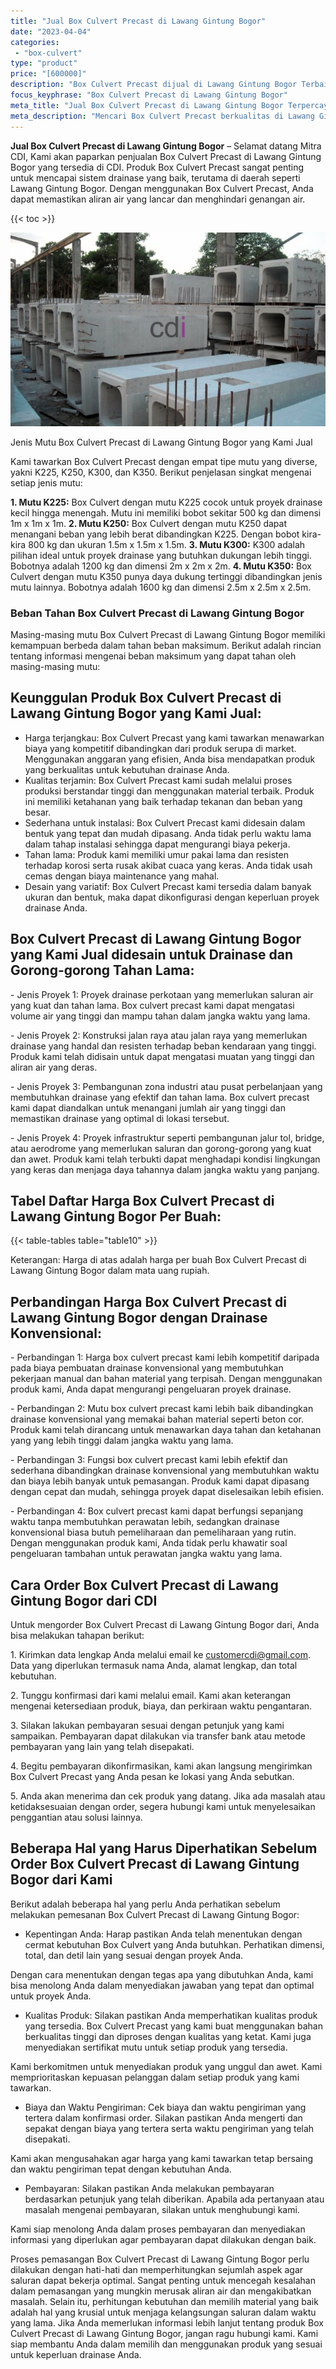 ```yaml
---
title: "Jual Box Culvert Precast di Lawang Gintung Bogor"
date: "2023-04-04"
categories:
 - "box-culvert"
type: "product"
price: "[600000]"
description: "Box Culvert Precast dijual di Lawang Gintung Bogor Terbaik. Box Culvert Precast unggulan untuk kebutuhan konstruksi dengan performa optimal. Hubungi kami untuk konsultasi mendalam."
focus_keyphrase: "Box Culvert Precast di Lawang Gintung Bogor"
meta_title: "Jual Box Culvert Precast di Lawang Gintung Bogor Terpercaya - CDI"
meta_description: "Mencari Box Culvert Precast berkualitas di Lawang Gintung Bogor? Kami adalah solusi tepat dengan solusi terbaik. Dapatkan informasi sekarang."
---
```


**Jual Box Culvert Precast di Lawang Gintung Bogor** – Selamat datang Mitra CDI, Kami akan paparkan penjualan Box Culvert Precast di Lawang Gintung Bogor yang tersedia di CDI. Produk Box Culvert Precast sangat penting untuk mencapai sistem drainase yang baik, terutama di daerah seperti Lawang Gintung Bogor. Dengan menggunakan Box Culvert Precast, Anda dapat memastikan aliran air yang lancar dan menghindari genangan air.

{{< toc >}}

![Jual Box Culvert Precast di Lawang Gintung Bogor](/images/box-culvert/box-culvert-02.jpg)

Jenis Mutu Box Culvert Precast di Lawang Gintung Bogor yang Kami Jual

Kami tawarkan Box Culvert Precast dengan empat tipe mutu yang diverse, yakni K225, K250, K300, dan K350. Berikut penjelasan singkat mengenai setiap jenis mutu:

**1\. Mutu K225:** Box Culvert dengan mutu K225 cocok untuk proyek drainase kecil hingga menengah. Mutu ini memiliki bobot sekitar 500 kg dan dimensi 1m x 1m x 1m.
**2\. Mutu K250:** Box Culvert dengan mutu K250 dapat menangani beban yang lebih berat dibandingkan K225. Dengan bobot kira-kira 800 kg dan ukuran 1.5m x 1.5m x 1.5m.
**3\. Mutu K300:** K300 adalah pilihan ideal untuk proyek drainase yang butuhkan dukungan lebih tinggi. Bobotnya adalah 1200 kg dan dimensi 2m x 2m x 2m.
**4\. Mutu K350:** Box Culvert dengan mutu K350 punya daya dukung tertinggi dibandingkan jenis mutu lainnya. Bobotnya adalah 1600 kg dan dimensi 2.5m x 2.5m x 2.5m.

### Beban Tahan Box Culvert Precast di Lawang Gintung Bogor

Masing-masing mutu Box Culvert Precast di Lawang Gintung Bogor memiliki kemampuan berbeda dalam tahan beban maksimum. Berikut adalah rincian tentang informasi mengenai beban maksimum yang dapat tahan oleh masing-masing mutu: 

## Keunggulan Produk Box Culvert Precast di Lawang Gintung Bogor yang Kami Jual:

*   Harga terjangkau: Box Culvert Precast yang kami tawarkan menawarkan biaya yang kompetitif dibandingkan dari produk serupa di market. Menggunakan anggaran yang efisien, Anda bisa mendapatkan produk yang berkualitas untuk kebutuhan drainase Anda.
*   Kualitas terjamin: Box Culvert Precast kami sudah melalui proses produksi berstandar tinggi dan menggunakan material terbaik. Produk ini memiliki ketahanan yang baik terhadap tekanan dan beban yang besar.
*   Sederhana untuk instalasi: Box Culvert Precast kami didesain dalam bentuk yang tepat dan mudah dipasang. Anda tidak perlu waktu lama dalam tahap instalasi sehingga dapat mengurangi biaya pekerja.
*   Tahan lama: Produk kami memiliki umur pakai lama dan resisten terhadap korosi serta rusak akibat cuaca yang keras. Anda tidak usah cemas dengan biaya maintenance yang mahal.
*   Desain yang variatif: Box Culvert Precast kami tersedia dalam banyak ukuran dan bentuk, maka dapat dikonfigurasi dengan keperluan proyek drainase Anda.

## Box Culvert Precast di Lawang Gintung Bogor yang Kami Jual didesain untuk Drainase dan Gorong-gorong Tahan Lama:

\- Jenis Proyek 1: Proyek drainase perkotaan yang memerlukan saluran air yang kuat dan tahan lama. Box culvert precast kami dapat mengatasi volume air yang tinggi dan mampu tahan dalam jangka waktu yang lama.

\- Jenis Proyek 2: Konstruksi jalan raya atau jalan raya yang memerlukan drainase yang handal dan resisten terhadap beban kendaraan yang tinggi. Produk kami telah didisain untuk dapat mengatasi muatan yang tinggi dan aliran air yang deras.

\- Jenis Proyek 3: Pembangunan zona industri atau pusat perbelanjaan yang membutuhkan drainase yang efektif dan tahan lama. Box culvert precast kami dapat diandalkan untuk menangani jumlah air yang tinggi dan memastikan drainase yang optimal di lokasi tersebut.

\- Jenis Proyek 4: Proyek infrastruktur seperti pembangunan jalur tol, bridge, atau aerodrome yang memerlukan saluran dan gorong-gorong yang kuat dan awet. Produk kami telah terbukti dapat menghadapi kondisi lingkungan yang keras dan menjaga daya tahannya dalam jangka waktu yang panjang.

## Tabel Daftar Harga Box Culvert Precast di Lawang Gintung Bogor Per Buah:

{{< table-tables table="table10" >}}

Keterangan: Harga di atas adalah harga per buah Box Culvert Precast di Lawang Gintung Bogor dalam mata uang rupiah.

## Perbandingan Harga Box Culvert Precast di Lawang Gintung Bogor dengan Drainase Konvensional:

\- Perbandingan 1: Harga box culvert precast kami lebih kompetitif daripada pada biaya pembuatan drainase konvensional yang membutuhkan pekerjaan manual dan bahan material yang terpisah. Dengan menggunakan produk kami, Anda dapat mengurangi pengeluaran proyek drainase.

\- Perbandingan 2: Mutu box culvert precast kami lebih baik dibandingkan drainase konvensional yang memakai bahan material seperti beton cor. Produk kami telah dirancang untuk menawarkan daya tahan dan ketahanan yang yang lebih tinggi dalam jangka waktu yang lama.

\- Perbandingan 3: Fungsi box culvert precast kami lebih efektif dan sederhana dibandingkan drainase konvensional yang membutuhkan waktu dan biaya lebih banyak untuk pemasangan. Produk kami dapat dipasang dengan cepat dan mudah, sehingga proyek dapat diselesaikan lebih efisien.

\- Perbandingan 4: Box culvert precast kami dapat berfungsi sepanjang waktu tanpa membutuhkan perawatan lebih, sedangkan drainase konvensional biasa butuh pemeliharaan dan pemeliharaan yang rutin. Dengan menggunakan produk kami, Anda tidak perlu khawatir soal pengeluaran tambahan untuk perawatan jangka waktu yang lama.

## Cara Order Box Culvert Precast di Lawang Gintung Bogor dari CDI

Untuk mengorder Box Culvert Precast di Lawang Gintung Bogor dari, Anda bisa melakukan tahapan berikut:

1\.  Kirimkan data lengkap Anda melalui email ke customercdi@gmail.com. Data yang diperlukan termasuk nama Anda, alamat lengkap, dan total kebutuhan.

2\.  Tunggu konfirmasi dari kami melalui email. Kami akan keterangan mengenai ketersediaan produk, biaya, dan perkiraan waktu pengantaran.

3\.  Silakan lakukan pembayaran sesuai dengan petunjuk yang kami sampaikan. Pembayaran dapat dilakukan via transfer bank atau metode pembayaran yang lain yang telah disepakati.

4\.  Begitu pembayaran dikonfirmasikan, kami akan langsung mengirimkan Box Culvert Precast yang Anda pesan ke lokasi yang Anda sebutkan.

5\.  Anda akan menerima dan cek produk yang datang. Jika ada masalah atau ketidaksesuaian dengan order, segera hubungi kami untuk menyelesaikan penggantian atau solusi lainnya.

## Beberapa Hal yang Harus Diperhatikan Sebelum Order Box Culvert Precast di Lawang Gintung Bogor dari Kami

Berikut adalah beberapa hal yang perlu Anda perhatikan sebelum melakukan pemesanan Box Culvert Precast di Lawang Gintung Bogor:

*   Kepentingan Anda: Harap pastikan Anda telah menentukan dengan cermat kebutuhan Box Culvert yang Anda butuhkan. Perhatikan dimensi, total, dan detil lain yang sesuai dengan proyek Anda.

Dengan cara menentukan dengan tegas apa yang dibutuhkan Anda, kami bisa menolong Anda dalam menyediakan jawaban yang tepat dan optimal untuk proyek Anda.
*   Kualitas Produk: Silakan pastikan Anda memperhatikan kualitas produk yang tersedia. Box Culvert Precast yang kami buat menggunakan bahan berkualitas tinggi dan diproses dengan kualitas yang ketat. Kami juga menyediakan sertifikat mutu untuk setiap produk yang tersedia.

Kami berkomitmen untuk menyediakan produk yang unggul dan awet. Kami memprioritaskan kepuasan pelanggan dalam setiap produk yang kami tawarkan.
*   Biaya dan Waktu Pengiriman: Cek biaya dan waktu pengiriman yang tertera dalam konfirmasi order. Silakan pastikan Anda mengerti dan sepakat dengan biaya yang tertera serta waktu pengiriman yang telah disepakati.

Kami akan mengusahakan agar harga yang kami tawarkan tetap bersaing dan waktu pengiriman tepat dengan kebutuhan Anda.
*   Pembayaran: Silakan pastikan Anda melakukan pembayaran berdasarkan petunjuk yang telah diberikan. Apabila ada pertanyaan atau masalah mengenai pembayaran, silakan untuk menghubungi kami.

Kami siap menolong Anda dalam proses pembayaran dan menyediakan informasi yang diperlukan agar pembayaran dapat dilakukan dengan baik.

Proses pemasangan Box Culvert Precast di Lawang Gintung Bogor perlu dilakukan dengan hati-hati dan memperhitungkan sejumlah aspek agar saluran dapat bekerja optimal. Sangat penting untuk mencegah kesalahan dalam pemasangan yang mungkin merusak aliran air dan mengakibatkan masalah. Selain itu, perhitungan kebutuhan dan memilih material yang baik adalah hal yang krusial untuk menjaga kelangsungan saluran dalam waktu yang lama. Jika Anda memerlukan informasi lebih lanjut tentang produk Box Culvert Precast di Lawang Gintung Bogor, jangan ragu hubungi kami. Kami siap membantu Anda dalam memilih dan menggunakan produk yang sesuai untuk keperluan drainase Anda.